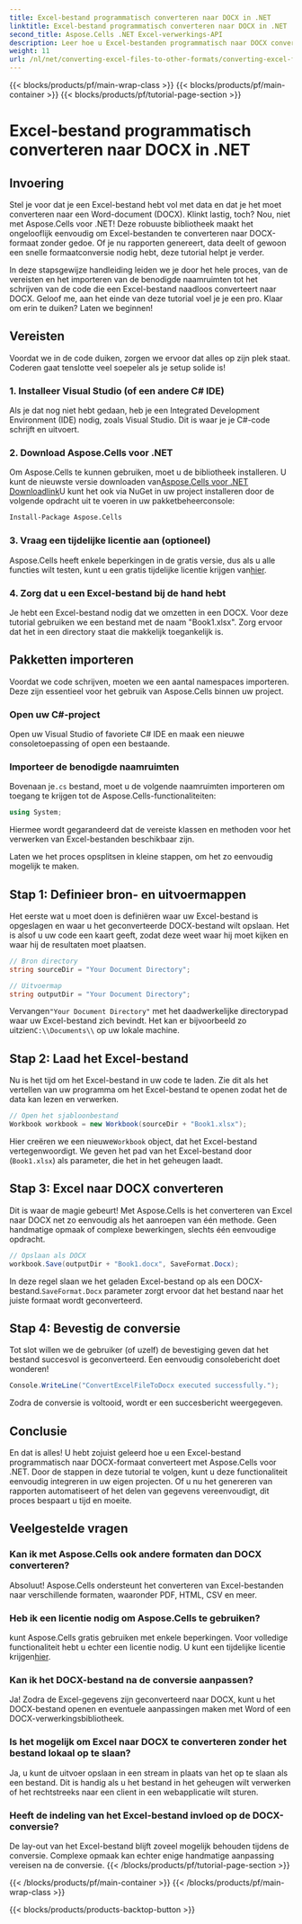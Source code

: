 ```yaml
---
title: Excel-bestand programmatisch converteren naar DOCX in .NET
linktitle: Excel-bestand programmatisch converteren naar DOCX in .NET
second_title: Aspose.Cells .NET Excel-verwerkings-API
description: Leer hoe u Excel-bestanden programmatisch naar DOCX converteert met Aspose.Cells voor .NET in deze stapsgewijze handleiding. Perfect voor het genereren van rapporten en het delen van gegevens.
weight: 11
url: /nl/net/converting-excel-files-to-other-formats/converting-excel-file-to-docx/
---
```


{{< blocks/products/pf/main-wrap-class >}}
{{< blocks/products/pf/main-container >}}
{{< blocks/products/pf/tutorial-page-section >}}

# Excel-bestand programmatisch converteren naar DOCX in .NET

## Invoering

Stel je voor dat je een Excel-bestand hebt vol met data en dat je het moet converteren naar een Word-document (DOCX). Klinkt lastig, toch? Nou, niet met Aspose.Cells voor .NET! Deze robuuste bibliotheek maakt het ongelooflijk eenvoudig om Excel-bestanden te converteren naar DOCX-formaat zonder gedoe. Of je nu rapporten genereert, data deelt of gewoon een snelle formaatconversie nodig hebt, deze tutorial helpt je verder.

In deze stapsgewijze handleiding leiden we je door het hele proces, van de vereisten en het importeren van de benodigde naamruimten tot het schrijven van de code die een Excel-bestand naadloos converteert naar DOCX. Geloof me, aan het einde van deze tutorial voel je je een pro. Klaar om erin te duiken? Laten we beginnen!

## Vereisten

Voordat we in de code duiken, zorgen we ervoor dat alles op zijn plek staat. Coderen gaat tenslotte veel soepeler als je setup solide is!

### 1. Installeer Visual Studio (of een andere C# IDE)
Als je dat nog niet hebt gedaan, heb je een Integrated Development Environment (IDE) nodig, zoals Visual Studio. Dit is waar je je C#-code schrijft en uitvoert.

### 2. Download Aspose.Cells voor .NET
 Om Aspose.Cells te kunnen gebruiken, moet u de bibliotheek installeren. U kunt de nieuwste versie downloaden van[Aspose.Cells voor .NET Downloadlink](https://releases.aspose.com/cells/net/)U kunt het ook via NuGet in uw project installeren door de volgende opdracht uit te voeren in uw pakketbeheerconsole:

```bash
Install-Package Aspose.Cells
```

### 3. Vraag een tijdelijke licentie aan (optioneel)
 Aspose.Cells heeft enkele beperkingen in de gratis versie, dus als u alle functies wilt testen, kunt u een gratis tijdelijke licentie krijgen van[hier](https://purchase.aspose.com/temporary-license/).

### 4. Zorg dat u een Excel-bestand bij de hand hebt
Je hebt een Excel-bestand nodig dat we omzetten in een DOCX. Voor deze tutorial gebruiken we een bestand met de naam "Book1.xlsx". Zorg ervoor dat het in een directory staat die makkelijk toegankelijk is.

## Pakketten importeren

Voordat we code schrijven, moeten we een aantal namespaces importeren. Deze zijn essentieel voor het gebruik van Aspose.Cells binnen uw project.

### Open uw C#-project
Open uw Visual Studio of favoriete C# IDE en maak een nieuwe consoletoepassing of open een bestaande.

### Importeer de benodigde naamruimten
 Bovenaan je`.cs` bestand, moet u de volgende naamruimten importeren om toegang te krijgen tot de Aspose.Cells-functionaliteiten:

```csharp
using System;
```

Hiermee wordt gegarandeerd dat de vereiste klassen en methoden voor het verwerken van Excel-bestanden beschikbaar zijn.

Laten we het proces opsplitsen in kleine stappen, om het zo eenvoudig mogelijk te maken.

## Stap 1: Definieer bron- en uitvoermappen

Het eerste wat u moet doen is definiëren waar uw Excel-bestand is opgeslagen en waar u het geconverteerde DOCX-bestand wilt opslaan. Het is alsof u uw code een kaart geeft, zodat deze weet waar hij moet kijken en waar hij de resultaten moet plaatsen.

```csharp
// Bron directory
string sourceDir = "Your Document Directory";

// Uitvoermap
string outputDir = "Your Document Directory";
```

 Vervangen`"Your Document Directory"` met het daadwerkelijke directorypad waar uw Excel-bestand zich bevindt. Het kan er bijvoorbeeld zo uitzien`C:\\Documents\\` op uw lokale machine.

## Stap 2: Laad het Excel-bestand

Nu is het tijd om het Excel-bestand in uw code te laden. Zie dit als het vertellen van uw programma om het Excel-bestand te openen zodat het de data kan lezen en verwerken.

```csharp
// Open het sjabloonbestand
Workbook workbook = new Workbook(sourceDir + "Book1.xlsx");
```

 Hier creëren we een nieuwe`Workbook` object, dat het Excel-bestand vertegenwoordigt. We geven het pad van het Excel-bestand door (`Book1.xlsx`) als parameter, die het in het geheugen laadt.

## Stap 3: Excel naar DOCX converteren

Dit is waar de magie gebeurt! Met Aspose.Cells is het converteren van Excel naar DOCX net zo eenvoudig als het aanroepen van één methode. Geen handmatige opmaak of complexe bewerkingen, slechts één eenvoudige opdracht.

```csharp
// Opslaan als DOCX
workbook.Save(outputDir + "Book1.docx", SaveFormat.Docx);
```

In deze regel slaan we het geladen Excel-bestand op als een DOCX-bestand.`SaveFormat.Docx` parameter zorgt ervoor dat het bestand naar het juiste formaat wordt geconverteerd.

## Stap 4: Bevestig de conversie

Tot slot willen we de gebruiker (of uzelf) de bevestiging geven dat het bestand succesvol is geconverteerd. Een eenvoudig consolebericht doet wonderen!

```csharp
Console.WriteLine("ConvertExcelFileToDocx executed successfully.");
```

Zodra de conversie is voltooid, wordt er een succesbericht weergegeven.

## Conclusie

En dat is alles! U hebt zojuist geleerd hoe u een Excel-bestand programmatisch naar DOCX-formaat converteert met Aspose.Cells voor .NET. Door de stappen in deze tutorial te volgen, kunt u deze functionaliteit eenvoudig integreren in uw eigen projecten. Of u nu het genereren van rapporten automatiseert of het delen van gegevens vereenvoudigt, dit proces bespaart u tijd en moeite.

## Veelgestelde vragen

### Kan ik met Aspose.Cells ook andere formaten dan DOCX converteren?
Absoluut! Aspose.Cells ondersteunt het converteren van Excel-bestanden naar verschillende formaten, waaronder PDF, HTML, CSV en meer.

### Heb ik een licentie nodig om Aspose.Cells te gebruiken?
 kunt Aspose.Cells gratis gebruiken met enkele beperkingen. Voor volledige functionaliteit hebt u echter een licentie nodig. U kunt een tijdelijke licentie krijgen[hier](https://purchase.aspose.com/temporary-license/).

### Kan ik het DOCX-bestand na de conversie aanpassen?
Ja! Zodra de Excel-gegevens zijn geconverteerd naar DOCX, kunt u het DOCX-bestand openen en eventuele aanpassingen maken met Word of een DOCX-verwerkingsbibliotheek.

### Is het mogelijk om Excel naar DOCX te converteren zonder het bestand lokaal op te slaan?
Ja, u kunt de uitvoer opslaan in een stream in plaats van het op te slaan als een bestand. Dit is handig als u het bestand in het geheugen wilt verwerken of het rechtstreeks naar een client in een webapplicatie wilt sturen.

### Heeft de indeling van het Excel-bestand invloed op de DOCX-conversie?
De lay-out van het Excel-bestand blijft zoveel mogelijk behouden tijdens de conversie. Complexe opmaak kan echter enige handmatige aanpassing vereisen na de conversie.
{{< /blocks/products/pf/tutorial-page-section >}}

{{< /blocks/products/pf/main-container >}}
{{< /blocks/products/pf/main-wrap-class >}}

{{< blocks/products/products-backtop-button >}}
